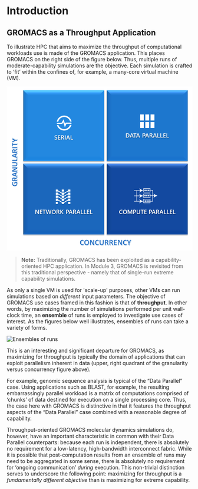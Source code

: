 # Introduction

## GROMACS as a Throughput Application

To illustrate HPC that aims to maximize the throughput of computational workloads use is made of the GROMACS application. This places GROMACS on the right side of the figure below. Thus, multiple runs of moderate-capability simulations are the objective. Each simulation is crafted to ‘fit’ within the confines of, for example, a many-core virtual machine (VM).

![Granularity versus Concurrency](https://raw.githubusercontent.com/ianl-terawe/academy/main/hpc/throughput/media/granularity_vs_concurrency.png "Granularity versus Concurrency")

> **Note:**
> Traditionally, GROMACS has been exploited as a capability-oriented HPC application. In Module 3, GROMACS is revisited from this traditional perspective - namely that of single-run extreme capability simulations. 

As only a single VM is used for 'scale-up' purposes, other VMs can run simulations based on _different_ input parameters. The objective of GROMACS use cases framed in this fashion is that of **throughput**. In other words, by maximizing the number of simulations performed per unit wall-clock time, an **ensemble** of runs is employed to investigate use cases of interest. As the figures below well illustrates, ensembles of runs can take a variety of forms.

![Ensembles of runs](https://raw.githubusercontent.com/ianl-terawe/academy/main/hpc/throughput/media/emsemble.png "Ensembles of runs")

This is an interesting and significant departure for GROMACS, as maximizing for throughput is typically the domain of applications that can exploit parallelism inherent in data (upper, right quadrant of the granularity versus concurrency figure above).

For example, genomic sequence analysis is typical of the “Data Parallel” case. Using applications such as BLAST, for example, the resulting embarrassingly parallel workload is a matrix of computations comprised of ‘chunks’ of data destined for execution on a single processing core. Thus, the case here with GROMACS is distinctive in that it features the throughput aspects of the “Data Parallel” case combined with a reasonable degree of capability.

Throughput-oriented GROMACS molecular dynamics simulations do, however, have an important characteristic in common with their Data Parallel counterparts: because each run is independent, there is absolutely no requirement for a low-latency, high-bandwidth interconnect fabric. While it is possible that post-computation results from an ensemble of runs may need to be aggregated in some sense, there is absolutely no requirement for ‘ongoing communication’ _during_ execution. This non-trivial distinction serves to underscore the following point: maximizing for throughput is a _fundamentally different objective_ than is maximizing for extreme capability. 
